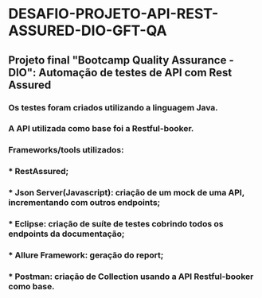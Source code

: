 # DESAFIO-PROJETO-API-REST-ASSURED-DIO-GFT-QA

## Projeto final "Bootcamp Quality Assurance - DIO": Automação de testes de API com Rest Assured

### Os testes foram criados utilizando a linguagem Java.
### A API utilizada como base foi a Restful-booker.
### Frameworks/tools utilizados:
### * RestAssured;
### * Json Server(Javascript): criação de um mock de uma API, incrementando com outros endpoints;
### * Eclipse: criação de suíte de testes cobrindo todos os endpoints da documentação;
### * Allure Framework: geração do report;
### * Postman: criação de Collection usando a API Restful-booker como base.





